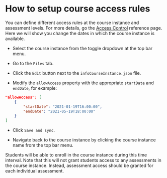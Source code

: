 # How to setup course access rules

You can define different access rules at the course instance and assessment levels. For more details, go the [Access Control](Instructor/references/accessControl.md) reference page. Here we will show you change the dates in which the course instance is available.

* Select the course instance from the toggle dropdown at the top bar menu.

* Go to the `Files` tab.

* Click the `Edit` button next to the `infoCourseInstance.json` file.

* Modify the `allowAccess` property with the appropriate `startDate` and `endDate`, for example:

```json
"allowAccess": [
    {
        "startDate": "2021-01-19T16:00:00",
        "endDate": "2021-05-19T18:00:00"
    }
]
```

* Click `Save and sync`.

* Navigate back to the course instance by clicking the course instance name from the top bar menu.

Students will be able to enroll in the course instance during this time interval. Note that this will not grant students access to any assessments in the course instance. Instead, assessment access should be granted for each individual assessment.
